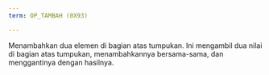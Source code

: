 ```yaml
---
term: OP_TAMBAH (0X93)

---
```

Menambahkan dua elemen di bagian atas tumpukan. Ini mengambil dua nilai di bagian atas tumpukan, menambahkannya bersama-sama, dan menggantinya dengan hasilnya.